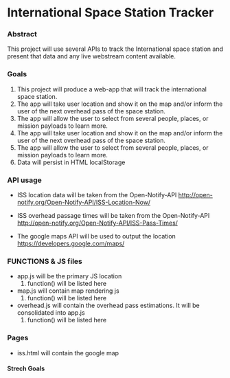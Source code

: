 # International Space Station Tracker

### Abstract

This project will use several APIs to track the International space station and present that data and any live webstream content available.

### Goals

1.	This project will produce a web-app that will track the international space station.
2.	The app will take user location and show it on the map and/or inform the user of the next overhead pass of the space station.
3.	The app will allow the user to select from several people, places, or mission payloads to learn more.
4.	The app will take user location and show it on the map and/or inform the user of the next overhead pass of the space station.
5.	The app will allow the user to select from several people, places, or mission payloads to learn more.
6.	Data will persist in HTML localStorage

### API usage

+	ISS location data will be taken from the Open-Notify-API http://open-notify.org/Open-Notify-API/ISS-Location-Now/

+	ISS overhead passage times will be taken from the Open-Notify-API http://open-notify.org/Open-Notify-API/ISS-Pass-Times/

+	The google maps API will be used to output the location https://developers.google.com/maps/


### FUNCTIONS & JS files

+ app.js will be the primary JS location
	1. function() will be listed here
+ map.js will contain map rendering js
	1. function() will be listed here
+ overhead.js will contain the overhead pass estimations. It will be consolidated into app.js
	1. function() will be listed here

### Pages
+ iss.html will contain the google map


#### Strech Goals
